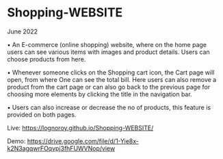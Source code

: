 # Shopping-WEBSITE

June 2022

• An E-commerce (online shopping) website, where on the home page users can see various items with images and product details. Users can choose products from here.

• Whenever someone clicks on the Shopping cart icon, the Cart page will open, from where One can see the total bill. Here users can also remove a product from the cart page or can also go back to the previous page for choosing more elements by clicking the title in the navigation bar.

• Users can also increase or decrease the no of products, this feature is provided on both pages.

Live: https://lognoroy.github.io/Shopping-WEBSITE/

Demo: https://drive.google.com/file/d/1-Yie8x-k2N3agqwrFOqvpj3fhFUWVNop/view

